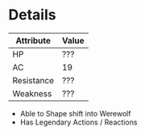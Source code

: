 # Details
| Attribute  | Value |
| ---------- | ----- |
| HP         | ???   |
| AC         | 19    |
| Resistance | ???   |
| Weakness   | ???   |


- Able to Shape shift into Werewolf
- Has Legendary Actions / Reactions